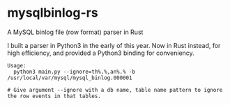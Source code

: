 # mysqlbinlog-rs
A MySQL binlog file (row format) parser in Rust

I built a parser in Python3 in the early of this year. Now in Rust instead, for high efficiency, and provided a Python3 binding for conveniency.

```
Usage:
  python3 main.py --ignore=th%.%,an%.% -b /usr/local/var/mysql/mysql_binlog.000001

# Give argument --ignore with a db name, table name pattern to ignore the row events in that tables.
```
